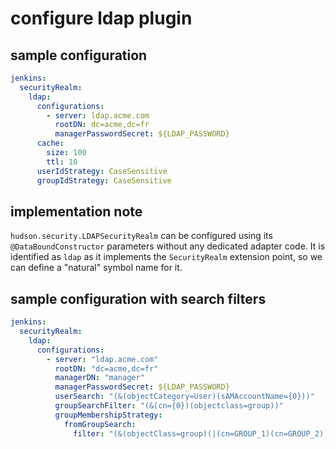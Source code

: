 # configure ldap plugin

## sample configuration

```yaml
jenkins:
  securityRealm:
    ldap:
      configurations:
        - server: ldap.acme.com
          rootDN: dc=acme,dc=fr
          managerPasswordSecret: ${LDAP_PASSWORD}
      cache:
        size: 100
        ttl: 10
      userIdStrategy: CaseSensitive
      groupIdStrategy: CaseSensitive
```

## implementation note

`hudson.security.LDAPSecurityRealm` can be configured using its `@DataBoundConstructor` parameters without any dedicated
adapter code.
It is identified as `ldap` as it implements the `SecurityRealm` extension point, so we can define a "natural" symbol name
for it.

## sample configuration with search filters

```yaml
jenkins:
  securityRealm:
    ldap:
      configurations:
        - server: "ldap.acme.com"
          rootDN: "dc=acme,dc=fr"
          managerDN: "manager"
          managerPasswordSecret: ${LDAP_PASSWORD}
          userSearch: "(&(objectCategory=User)(sAMAccountName={0}))"
          groupSearchFilter: "(&(cn={0})(objectclass=group))"
          groupMembershipStrategy:
            fromGroupSearch:
              filter: "(&(objectClass=group)(|(cn=GROUP_1)(cn=GROUP_2)))"
```

